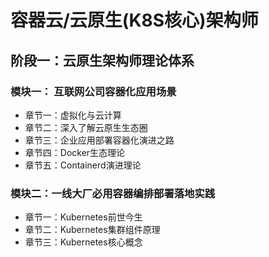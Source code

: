 # 容器云/云原生(K8S核心)架构师 



## 阶段一：云原生架构师理论体系

### 模块一： 互联网公司容器化应用场景
- 章节一：虚拟化与云计算
- 章节二：深入了解云原生生态圈
- 章节三：企业应用部署容器化演进之路
- 章节四：Docker生态理论
- 章节五：Containerd演进理论
### 模块二：一线大厂必用容器编排部署落地实践
- 章节一：Kubernetes前世今生
- 章节二：Kubernetes集群组件原理
- 章节三：Kubernetes核心概念